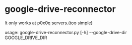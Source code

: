# google-drive-reconnector
It only works at p0x0q servers.(too simple)

usage: google-drive-reconnector.py [-h] --google-drive-dir GOOGLE_DRIVE_DIR
